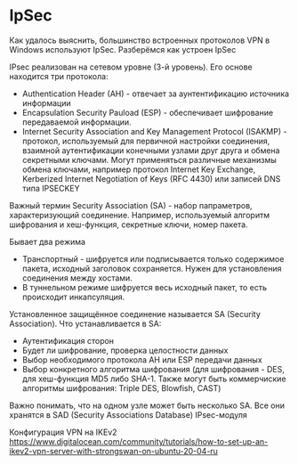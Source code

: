# IpSec
Как удалось выяснить, большинство встроенных протоколов VPN в Windows используют IpSec. Разберёмся как устроен IpSec

IPsec реализован на сетевом уровне (3-й уровень). Его основе находится три протокола:
- Authentication Header (AH) - отвечает за аунтентификацию источника информации
- Encapsulation Security Pauload (ESP) - обеспечивает шифрование передаваемой информации. 
- Internet Security Association and Key Management Protocol (ISAKMP) - протокол, используемый для первичной настройки соединения, взаимной аутентификации конечными узлами друг друга и обмена секретными ключами. Могут применяться различные механизмы обмена ключами, например протокол Internet Key Exchange, Kerberized Internet Negotiation of Keys (RFC 4430) или записей DNS типа IPSECKEY

Важный термин Security Association (SA) - набор папраметров, характеризующий соединение. Например, используемый алгоритм шифрования и хеш-функция, секретные ключи, номер пакета.

Бывает два режима

- Транспортный - шифруется или подписывается только содержимое пакета, исходный заголовок сохраняется. Нужен для установления соединения между хостами.   
- В туннельном режиме шифруется весь исходный пакет, то есть происходит инкапсуляция.

Установленное защищённое соединение называется SA (Security Association).
Что устанавливается в SA:
- Аутентификация сторон
- Будет ли шифрование, проверка целостности данных
- Выбор необходимого протокола AH или ESP передачи данных 
- Выбор конкретного алгоритма шифрования (для шифрования - DES, для хеш-функция MD5 либо SHA-1. Также могут быть коммерчиские алгоритмы шифрования: Triple DES, Blowfish, CAST)

Важно понимать, что на одном узле может быть несколько SA. Все они хранятся в SAD (Security Associations Database) IPsec-модуля

Конфигурация VPN на IKEv2 
https://www.digitalocean.com/community/tutorials/how-to-set-up-an-ikev2-vpn-server-with-strongswan-on-ubuntu-20-04-ru